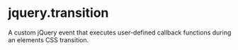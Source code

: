 # jquery.transition
A custom jQuery event that executes user-defined callback functions during an elements CSS transition.
